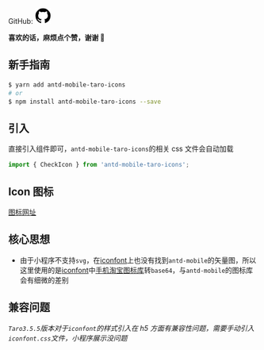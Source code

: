 GitHub: [![github](/assets/github.png)](https://github.com/xz-77/antd-mobile-taro-icons)

**喜欢的话，麻烦点个赞，谢谢 🙏**

## 新手指南

```bash
$ yarn add antd-mobile-taro-icons
# or
$ npm install antd-mobile-taro-icons --save
```

## 引入

直接引入组件即可，`antd-mobile-taro-icons`的相关 css 文件会自动加载

```javascript
import { CheckIcon } from 'antd-mobile-taro-icons';
```

## Icon 图标

[图标网址](https://xz-77.github.io/antd-mobile-taro-icons/)

## 核心思想

- 由于小程序不支持`svg`，在[iconfont](https://www.iconfont.cn/)上也没有找到`antd-mobile`的矢量图，所以这里使用的是[iconfont](https://www.iconfont.cn/)中[手机淘宝图标库](https://www.iconfont.cn/collections/index?spm=a313x.7781069.1998910419.5&type=1&page=4)转`base64`，与`antd-mobile`的图标库会有细微的差别

## 兼容问题

_`Taro3.5.5`版本对于`iconfont`的样式引入在 h5 方面有兼容性问题，需要手动引入`iconfont.css`文件，小程序展示没问题_
